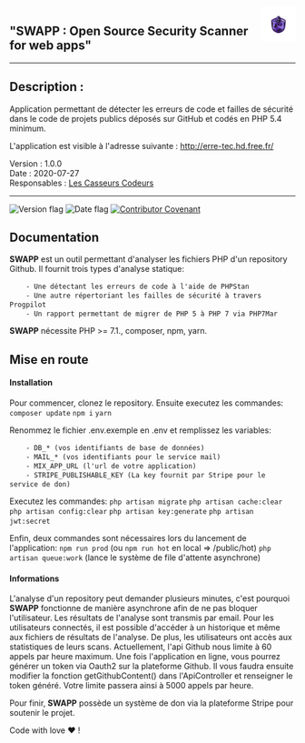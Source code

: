 <a href="http://erre-tec.hd.free.fr/">
    <img src="public/img/swapp_image_logo.png" alt="SWAPP logo" title="SWAPP" align="right" height="60" />
</a>

## "SWAPP : Open Source Security Scanner for web apps"

----------------

## Description :


Application permettant de détecter les erreurs de code et failles de sécurité dans le code de projets publics déposés sur GitHub et codés en PHP 5.4 minimum.

L'application est visible à l'adresse suivante : <http://erre-tec.hd.free.fr/>

Version : 1.0.0  
Date : 2020-07-27  
Responsables : [Les Casseurs Codeurs](TEAM.md)  

----------------

![Version flag](https://img.shields.io/badge/Version-1.0.0-green?style=flat-square)
![Date flag](https://img.shields.io/badge/Date-27%2F07%2F2020-blue?style=flat-square)
[![Contributor Covenant](https://img.shields.io/badge/Contributor%20Covenant-v2.0%20adopted-ff69b4.svg)](code_of_conduct.md)



## Documentation

**SWAPP** est un outil permettant d'analyser les fichiers PHP d'un repository Github.
    Il fournit trois types d'analyse statique:
    
        - Une détectant les erreurs de code à l'aide de PHPStan
        - Une autre répertoriant les failles de sécurité à travers Progpilot
        - Un rapport permettant de migrer de PHP 5 à PHP 7 via PHP7Mar
        
**SWAPP** nécessite PHP >= 7.1., composer, npm, yarn.

## Mise en route

#### Installation
Pour commencer, clonez le repository. Ensuite executez les commandes:
    ```composer update```
    ```npm i```
    ```yarn```
    
Renommez le fichier .env.exemple en .env et remplissez les variables:

        - DB_* (vos identifiants de base de données)
        - MAIL_* (vos identifiants pour le service mail)
        - MIX_APP_URL (l'url de votre application)
        - STRIPE_PUBLISHABLE_KEY (La key fournit par Stripe pour le service de don)

Executez les commandes:
    ```php artisan migrate```
    ```php artisan cache:clear```
    ```php artisan config:clear```
    ```php artisan key:generate```
    ```php artisan jwt:secret```

Enfin, deux commandes sont nécessaires lors du lancement de l'application:
   ```npm run prod``` (ou ```npm run hot``` en local => /public/hot)
   ```php artisan queue:work``` (lance le système de file d'attente asynchrone)
   
#### Informations

L'analyse d'un repository peut demander plusieurs minutes, c'est pourquoi **SWAPP** fonctionne de manière asynchrone afin de ne pas bloquer l'utilisateur. 
Les résultats de l'analyse sont transmis par email.
Pour les utilisateurs connectés, il est possible d'accéder à un historique et même aux fichiers de résultats de l'analyse.
De plus, les utilisateurs ont accès aux statistiques de leurs scans.
Actuellement, l'api Github nous limite à 60 appels par heure maximum. Une fois l'application en ligne, vous pourrez générer un token via Oauth2 sur la plateforme Github.
Il vous faudra ensuite modifier la fonction getGithubContent() dans l'ApiController et renseigner le token généré. Votre limite passera ainsi à 5000 appels par heure.

Pour finir, **SWAPP** possède un système de don via la plateforme Stripe pour soutenir le projet.

Code with love :heart: !
